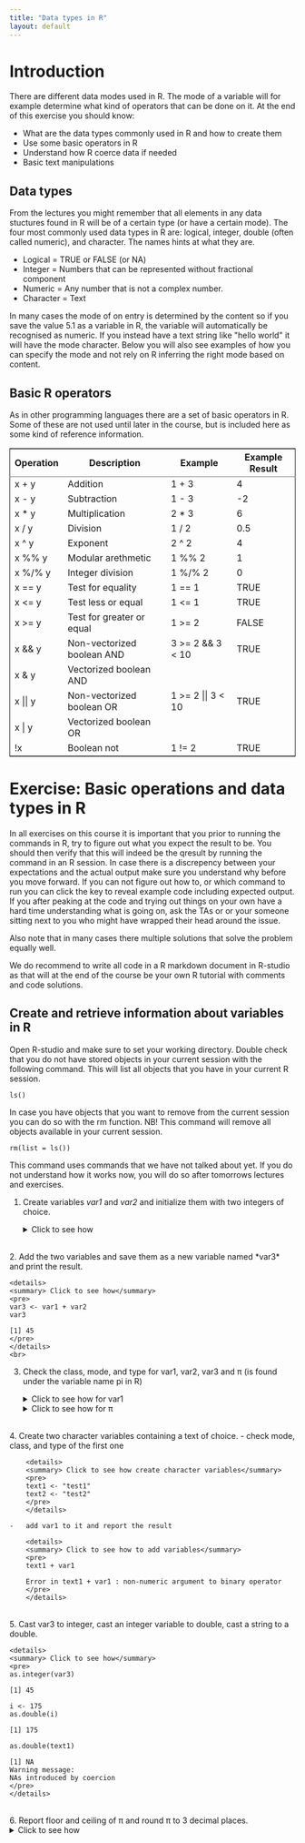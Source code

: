 ```yaml
---
title: "Data types in R"
layout: default
---
```


# Introduction<a id="orgheadline2"></a>

There are different data modes used in R. The mode of a variable will
for example determine what kind of operators that can be done on it. At the end of
this exercise you should know:

-   What are the data types commonly used in R and how to create them
-   Use some basic operators in R
-   Understand how R coerce data if needed
-   Basic text manipulations

## Data types<a id="orgheadline1"></a>

From the lectures you might remember that all elements in any data
stuctures found in R will be of a certain type (or have a certain
mode). The four most commonly used data types in R are: logical,
integer, double (often called numeric), and character. The names hints
at what they are.

-   Logical = TRUE or FALSE (or NA)
-   Integer = Numbers that can be represented without fractional component
-   Numeric = Any number that is not a complex number.
-   Character = Text

In many cases the mode of on entry is determined by the content so if
you save the value 5.1 as a variable in R, the variable will
automatically be recognised as numeric. If you instead have a text
string like "hello world" it will have the mode character. Below you
will also see examples of how you can specify the mode and not rely on
R inferring the right mode based on content.

## Basic R operators

As in other programming languages there are a set of basic operators
in R. Some of these are not used until later in the course, but is
included here as some kind of reference information.

<table border="2" cellspacing="0" cellpadding="6" rules="groups" frame="hsides">


<colgroup>
<col  class="org-left" />

<col  class="org-left" />

<col  class="org-left" />

<col  class="org-left" />
</colgroup>
<thead>
<tr>
<th scope="col" class="org-left">Operation</th>
<th scope="col" class="org-left">Description</th>
<th scope="col" class="org-left">Example</th>
<th scope="col" class="org-left">Example Result</th>
</tr>
</thead>

<tbody>
<tr>
<td class="org-left">x + y</td>
<td class="org-left">Addition</td>
<td class="org-left">1 + 3</td>
<td class="org-left">4</td>
</tr>


<tr>
<td class="org-left">x - y</td>
<td class="org-left">Subtraction</td>
<td class="org-left">1 - 3</td>
<td class="org-left">-2</td>
</tr>


<tr>
<td class="org-left">x * y</td>
<td class="org-left">Multiplication</td>
<td class="org-left">2 * 3</td>
<td class="org-left">6</td>
</tr>


<tr>
<td class="org-left">x / y</td>
<td class="org-left">Division</td>
<td class="org-left">1 / 2</td>
<td class="org-left">0.5</td>
</tr>


<tr>
<td class="org-left">x ^ y</td>
<td class="org-left">Exponent</td>
<td class="org-left">2 ^ 2</td>
<td class="org-left">4</td>
</tr>


<tr>
<td class="org-left">x %% y</td>
<td class="org-left">Modular arethmetic</td>
<td class="org-left">1 %% 2</td>
<td class="org-left">1</td>
</tr>


<tr>
<td class="org-left">x %/% y</td>
<td class="org-left">Integer division</td>
<td class="org-left">1 %/% 2</td>
<td class="org-left">0</td>
</tr>


<tr>
<td class="org-left">x == y</td>
<td class="org-left">Test for equality</td>
<td class="org-left">1 == 1</td>
<td class="org-left">TRUE</td>
</tr>


<tr>
<td class="org-left">x <= y</td>
<td class="org-left">Test less or equal</td>
<td class="org-left">1 <= 1</td>
<td class="org-left">TRUE</td>
</tr>


<tr>
<td class="org-left">x >= y</td>
<td class="org-left">Test for greater or equal</td>
<td class="org-left">1 >= 2</td>
<td class="org-left">FALSE</td>
</tr>


<tr>
<td class="org-left">x && y</td>
<td class="org-left">Non-vectorized boolean AND</td>
<td class="org-left">3 >= 2 &&  3 < 10</td>
<td class="org-left">TRUE</td>
</tr>


<tr>
<td class="org-left">x & y</td>
<td class="org-left">Vectorized boolean AND</td>
<td class="org-left">&#xa0;</td>
<td class="org-left">&#xa0;</td>
</tr>


<tr>
<td class="org-left">x || y</td>
<td class="org-left">Non-vectorized boolean OR</td>
<td class="org-left">1 >= 2 || 3 < 10</td>
<td class="org-left">TRUE</td>
</tr>


<tr>
<td class="org-left">x |  y</td>
<td class="org-left">Vectorized boolean OR</td>
<td class="org-left">&#xa0;</td>
<td class="org-left">&#xa0;</td>
</tr>


<tr>
<td class="org-left">!x</td>
<td class="org-left">Boolean not</td>
<td class="org-left">1 != 2</td>
<td class="org-left">TRUE</td>
</tr>
</tbody>
</table>

# Exercise: Basic operations and data types in R<a id="orgheadline4"></a>

In all exercises on this course it is important that you prior to
running the commands in R, try to figure out what you expect the
result to be. You should then verify that this will indeed be the
qresult by running the command in an R session. In case there is a
discrepency between your expectations and the actual output make sure
you understand why before you move forward. If you can not figure out
how to, or which command to run you can click the key to reveal
example code including expected output. If you after peaking at the
code and trying out things on your own have a hard time understanding
what is going on, ask the TAs or or your someone sitting next to you
who might have wrapped their head around the issue.

Also note that in many cases there multiple solutions that solve the
problem equally well.

We do recommend to write all code in a R markdown document in R-studio
as that will at the end of the course be your own R tutorial with
comments and code solutions.

## Create and retrieve information about variables in R

Open R-studio and make sure to set your working directory. Double
check that you do not have stored objects in your current session with
the following command. This will list all objects that you have in
your current R session.
```
ls()
```
In case you have objects that you want to remove from the current
session you can do so with the rm function. NB! This command will
remove all objects available in your current session.
```
rm(list = ls())
```
This command uses commands that we have not talked about yet. If you
do not understand how it works now, you will do so after tomorrows
lectures and exercises.


1.  Create variables *var1* and *var2* and initialize them with two integers of choice.

	<details>
	<summary> Click to see how</summary>
	<pre>
	var1 <- 11
	var2 <- 34
	</pre>
	</details>
<br>
2.  Add the two variables and save them as a new variable named *var3*
    and print the result.

	<details>
	<summary> Click to see how</summary>
	<pre>
	var3 <- var1 + var2
	var3

	[1] 45
	</pre>
	</details>
	<br>
3.  Check the class, mode, and type for var1, var2, var3 and &pi; (is
	found under the variable name pi in R)

	<details>
	<summary> Click to see how for var1</summary>
	<pre>
	mode(var1)

	[1] "numeric"

	class(var1)

	[1] "numeric"

	typeof(var1)

	[1] "double"
	</pre>
	</details>

	<details>
	<summary> Click to see how for &pi;</summary>
	<pre>
	mode(pi)
	class(pi)
	typeof(pi)

	[1] "numeric"
	[1] "numeric"
	[1] "double"
	</pre>
	</details>
<br>
4.  Create two character variables containing a text of choice.
	-   check mode, class, and type of the first one

		<details>
		<summary> Click to see how create character variables</summary>
		<pre>
		text1 <- "test1"
		text2 <- "test2"
		</pre>
		</details>

	-   add var1 to it and report the result

		<details>
		<summary> Click to see how to add variables</summary>
		<pre>
		text1 + var1

		Error in text1 + var1 : non-numeric argument to binary operator
		</pre>
		</details>
<br>
5.  Cast var3 to integer, cast an integer variable to double, cast a
	string to a double.

	<details>
	<summary> Click to see how</summary>
	<pre>
	as.integer(var3)

	[1] 45

	i <- 175
	as.double(i)

	[1] 175

	as.double(text1)

	[1] NA
	Warning message:
	NAs introduced by coercion
	</pre>
	</details>
<br>
6.  Report floor and ceiling of &pi; and round &pi; to 3 decimal places.
	<details>
	<summary> Click to see how</summary>
	<pre>
	floor(pi)
	[1] 3

	ceiling(pi)
	[1] 4

	round(pi, digits = 3)
	[1] 3.142
	</pre>
	</details>
<br>
7.  Is floor of &pi; an integer?
	<details>
	<summary> Click to see how</summary>
	<pre>
	is.integer(floor(pi))

	[1] FALSE
	</pre>
	</details>
<br>
8.  Treat '3.56437' string as number.
	<details>
	<summary> Click to see how</summary>
	<pre>
	as.numeric('3.56437')
	</pre>
	</details>
<br>
9.  Divide &infin; by - &infin;
	<details>
	<summary> Click to see how</summary>
	<pre>
	-Inf/Inf

	[1] NaN
	</pre>
	</details>
<br>
10. Create two freely chosen complex numbers.
	-   Check that they are complex indeed.
	-   Add, multiply and divide one by another.
	-   Add an integer to their sum.
	<details>
	<summary> Click to see how</summary>
	<pre>
	c1 <- 23 + 4i
	c2 <- -15 - 7i
	is.complex(c1)
	[1] TRUE
	is.complex(c2)
	[1] TRUE

	c1 + c2
	[1] 8-3i

	c1 / c2
	[1] -1.361314+0.368613i

	c1 + c2 + 7
	[1] 15-3i
	</pre>
	</details>
<br>
11. Multiply a logical TRUE by a logical FALSE.
	Rise the logical true to the 7-th power.
	<details>
	<summary> Click to see how</summary>
	<pre>
	TRUE * FALSE
	T^7
	[1] 0
	[1] 1
	</pre>
	</details>
<br>
12. Create two character variables containing two verses of your favorite song.
	-  concatenate the two variables,
	-  paste the variables with '\*' as separator.
	-  find if 'and' occurs in the second line,
	-  substitute a word for another,
	-  extract substring starting at the 5th character and 5 characters long.
	<details>
	<summary> Click to see how</summary>
	<pre>
	line1 <- "Hello darkness my old friend"
	line2 <- "I've come to talk to you again"
	paste(line1, line2, sep = "")
	[1] "Hello darkness my old friendI've come to talk to you again"

	paste(line1, line2, sep = "*")
	[1] "Hello darkness my old friend*I've come to talk to you again"

	grep('and', line2)
	integer(0)

	sub('Hello', 'Goodbye', line1)
	[1] "Goodbye darkness my old friend"

	substr(line1, 5, 5 + 5)
	[1] "o dark"
	</pre>
	</details>
<br>

## R Environment
- get help for the *t.test*, *table*, *locator* and *identify* functions,
- check for all occurences of *fisher.test* in the docs,
- which package contains the *plot.ecdf* function. What does it do?
- find package 'reshape'-related questions on StackOverflow,
- *google* how to load an XML file into R,
- install the 'PTXQC' package from GitHub,
- ~~look up the 'GenABEL' vignette,~~
- see all the demos available for you and run one you like,
- run examples for the *fisher.test*,
- check out CRANs view for genetics,
- install a CRAN package of choice,
- install the R-Forge pckage 'bigRR'
